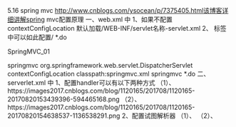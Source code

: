 5.16
spring mvc
http://www.cnblogs.com/ysocean/p/7375405.html该博客详细讲解spring mvc配置原理
一、web.xml 中 
1、如果不配置contextConfigLocation 默认加载/WEB-INF/servlet名称-servlet.xml
2、<servelet-mapping> 标签中可以如此配置<url-pattern>/</url-pattern> <url-pattern>*.do</url-pattern>
 <?xml version="1.0" encoding="UTF-8"?>
<web-app xmlns:xsi="http://www.w3.org/2001/XMLSchema-instance"
     xmlns="http://java.sun.com/xml/ns/javaee"
     xsi:schemaLocation="http://java.sun.com/xml/ns/javaee
     http://java.sun.com/xml/ns/javaee/web-app_3_0.xsd" id="WebApp_ID" version="3.0">
  <display-name>SpringMVC_01</display-name>
  <!-- 配置前端控制器DispatcherServlet -->
  <servlet>
    <servlet-name>springmvc</servlet-name>
    <servlet-class>org.springframework.web.servlet.DispatcherServlet</servlet-class>
    <!--springmvc.xml 是自己创建的SpringMVC全局配置文件，用contextConfigLocation作为参数名来加载
        如果不配置 contextConfigLocation，那么默认加载的是/WEB-INF/servlet名称-servlet.xml，在这里也就是 springmvc-servlet.xml
      -->
    <init-param>
        <param-name>contextConfigLocation</param-name>
        <param-value>classpath:springmvc.xml</param-value>
    </init-param>
  </servlet>
 
  <servlet-mapping>
    <servlet-name>springmvc</servlet-name>
    <!--第一种配置：*.do,还可以写*.action等等，表示以.do结尾的或者以.action结尾的URL都由前端控制器DispatcherServlet来解析
        第二种配置：/,所有访问的 URL 都由DispatcherServlet来解析，但是这里最好配置静态文件不由DispatcherServlet来解析
        错误配置：/*,注意这里是不能这样配置的，应为如果这样写，最后转发到 jsp 页面的时候，仍然会由DispatcherServlet进行解析，
                    而这时候会找不到对应的Handler，从而报错！！！
      -->
    <url-pattern>*.do</url-pattern>
  </servlet-mapping>
</web-app>
二、serverlet.xml 中
1、配置handler可以有以下两种方式
（1）、<!-- 配置处理器适配器，所有适配器都得实现 HandlerAdapter接口 -->
<bean class="org.springframework.web.servlet.mvc.SimpleControllerHandlerAdapter" />
https://images2017.cnblogs.com/blog/1120165/201708/1120165-20170820153439396-594465168.png
（2）、<!-- 配置处理器适配器第二种方法，所有适配器都得实现 HandlerAdapter接口 ，这样配置所有Handler都得实现 HttpRequestHandler接口-->
<bean class="org.springframework.web.servlet.mvc.HttpRequestHandlerAdapter" />
https://images2017.cnblogs.com/blog/1120165/201708/1120165-20170820154638537-1136538291.png
2、配置试图解析器
（1）、<!-- 配置视图解析器
    进行jsp解析，默认使用jstl标签，classpath下得有jstl的包-->
<bean class="org.springframework.web.servlet.view.InternalResourceViewResolver" />
（2）、<!--配置视图解析器  -->
    <bean class="org.springframework.web.servlet.view.InternalResourceViewResolver">
        <!-- 返回视图页面的前缀 -->
        <property name="prefix" value="/WEB-INF/view"></property>
        <!-- 返回页面的后缀 -->
        <property name="suffix" value=".jsp"></property>
    </bean>
